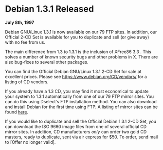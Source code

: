 
Debian 1.3.1 Released
=====================


**July 8th, 1997**



Debian GNU/Linux 1.3.1 is now available on our 79 FTP sites. In
addition, our Official 2-CD Set is available for you to duplicate
and sell (or give away) with no fee from us.


The main difference from 1.3 to 1.3.1 is the inclusion of XFree86 3.3 .
This solves a number of known security bugs and other problems in X.
There are also bug-fixes to several other packages.


You can find the Official Debian GNU/Linux 1.3.1 2-CD Set for sale at
excellent prices. Please see
<https://www.debian.org/CD/vendors/>
for a listing of CD vendors.


If you already have a 1.3 CD, you may find it most economical to update
your system to 1.3.1 automatically from one of our 79 FTP mirror sites.
You can do this using Dselect's FTP installation method.
You can also download and install Debian for the first time using FTP.
A listing of mirror sites can be found
[here](https://www.debian.org/mirror/list).


If you would like to duplicate and sell the Official Debian 1.3.1 2-CD Set,
you can download the ISO 9660 image files from one of several
official CD mirror sites.
In addition, CD manufacturers *only* can order two gold CD masters, ready to
duplicate, sent via air express for $50.
To order, send mail to [Offer no longer valid].




